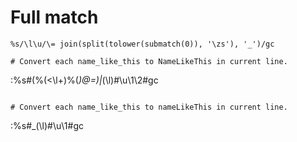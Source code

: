 # Full match
```
%s/\l\u/\= join(split(tolower(submatch(0)), '\zs'), '_')/gc

# Convert each name_like_this to NameLikeThis in current line.
```
:%s#\(\%(\<\l\+\)\%(_\)\@=\)\|_\(\l\)#\u\1\2#gc
```

# Convert each name_like_this to nameLikeThis in current line.
```
:%s#_\(\l\)#\u\1#gc
```
